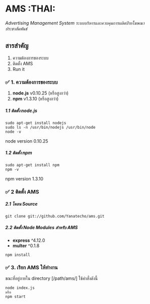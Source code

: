# AMS :THAI:
###### Advertising Management System ระบบบริหารและควบคุมการผลิตป้ายโฆษณาประชาสัมพันธ์


## สารสำคัญ
1. ความต้องการของระบบ
2. ติดตั้ง AMS
3. Run it

### :white_check_mark: 1. ความต้องการของระบบ
1. **node.js** v0.10.25 (หรือสูงกว่า)
2. **npm** v1.3.10 (หรือสูงกว่า)

##### 1.1 ติดตั้ง **node.js**
```shell
sudo apt-get install nodejs
sudo ls -n /usr/bin/nodejs /usr/bin/node
node -v
```
node version 0.10.25

##### 1.2 ติดตั้ง **npm**
```shell
sudo apt-get install npm
npm -v
```
npm version 1.3.10

### :white_check_mark: 2 ติดตั้ง AMS
##### 2.1 โคลน Source
```shell
git clone git://github.com/Yanatecho/ams.git
```
##### 2.2 ติดตั้ง Node Modules สำหรับ AMS
- **express** ^4.12.0
- **multer** ^0.1.8

```shell
npm install
```
### :white_check_mark: 3. เรียก AMS ให้ทำงาน
ขณะที่อยู่ภายใน directory [/path/ams/] ใช้คำสั่งดังนี้
```shell
node index.js
หรือ
npm start
```
